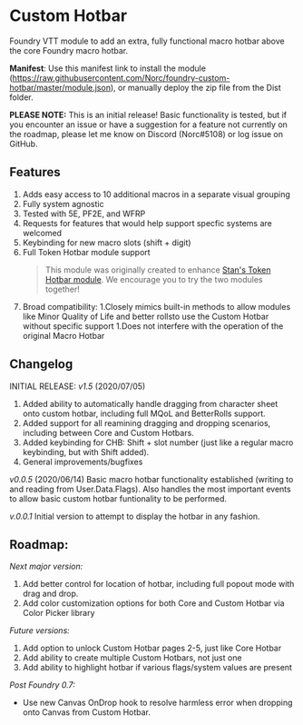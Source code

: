 # Custom Hotbar
Foundry VTT module to add an extra, fully functional macro hotbar above the core Foundry macro hotbar. 

**Manifest**: Use this manifest link to install the module (https://raw.githubusercontent.com/Norc/foundry-custom-hotbar/master/module.json), or manually deploy the zip file from the Dist folder.

**PLEASE NOTE:** This is an initial release! Basic functionality is tested, but if you encounter an issue or have a suggestion for a feature not currently on the roadmap, please let me know on Discord (Norc#5108) or log issue on GitHub.


## Features
1. Adds easy access to 10 additional macros in a separate visual grouping
1. Fully system agnostic
  1. Tested with 5E, PF2E, and WFRP
  1. Requests for features that would help support specfic systems are welcomed
1. Keybinding for new macro slots (shift + digit)
1. Full Token Hotbar module support
   >This module was originally created to enhance [Stan's Token Hotbar module](https://github.com/janssen-io/foundry-token-hotbar).
   >We encourage you to try the two modules together!
1. Broad compatibility: 
  1.Closely mimics built-in methods to allow modules like Minor Quality of Life and better rollsto use the Custom Hotbar without specific support
  1.Does not interfere with the operation of the original Macro Hotbar

## Changelog
INITIAL RELEASE:
*v1.5* (2020/07/05)
1. Added ability to automatically handle dragging from character sheet onto custom hotbar, including full MQoL and BetterRolls support.
1. Added support for all reamining dragging and dropping scenarios, including between Core and Custom Hotbars. 
1. Added keybinding for CHB: Shift + slot number (just like a regular macro keybinding, but with Shift added).
1. General improvements/bugfixes

*v0.0.5* (2020/06/14)
Basic macro hotbar functionality established (writing to and reading from User.Data.Flags). Also handles the most important events to allow basic custom hotbar funtionality to be performed.

*v.0.0.1*
Initial version to attempt to display the hotbar in any fashion.

## Roadmap:
_Next major version:_
1. Add better control for location of hotbar, including full popout mode with drag and drop.
1. Add color customization options for both Core and Custom Hotbar via Color Picker library

_Future versions:_
1. Add option to unlock Custom Hotbar pages 2-5, just like Core Hotbar
1. Add ability to create multiple Custom Hotbars, not just one
1. Add ability to highlight hotbar if various flags/system values are present

_Post Foundry 0.7:_
* Use new Canvas OnDrop hook to resolve harmless error when dropping onto Canvas from Custom Hotbar.
